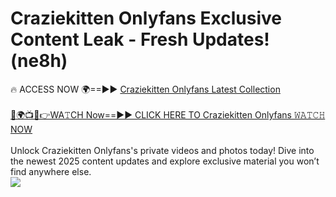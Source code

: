 # Craziekitten Onlyfans Exclusive Content Leak - Fresh Updates! (ne8h)

🔥 ACCESS NOW 🌍==►► <a href="https://tinyurl.com/kvy9nzfs" rel="nofollow">Craziekitten Onlyfans Latest Collection</a>
<br><br>
[🔴🌍📺📱👉WA𝚃CH Now==►► CLICK HERE TO Craziekitten Onlyfans 𝚆𝙰𝚃𝙲𝙷 NOW](https://tinyurl.com/kvy9nzfs)
<br><br>
Unlock Craziekitten Onlyfans's private videos and photos today! Dive into the newest 2025 content updates and explore exclusive material you won’t find anywhere else.
<br>
<a href="https://tinyurl.com/kvy9nzfs" rel="nofollow" data-target="animated-image.originalLink"><img src="https://camo.githubusercontent.com/8a4f000d20f83aca3bf7ec5f350d767afa0574a8a352519fd8cfa583a6f93a33/68747470733a2f2f692e696d6775722e636f6d2f644a486b345a712e676966" data-canonical-src="https://i.imgur.com/dJHk4Zq.gif" style="max-width: 100%; display: inline-block;" data-target="animated-image.originalImage"></a>
<br>
